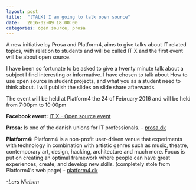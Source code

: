 ```yaml
---
layout: post
title:  "[TALK] I am going to talk open source"
date:   2016-02-09 18:00:00
categories: open source, prosa
---
```


A new initiative by Prosa and Platform4, aims to give talks about IT related topics, with relation to students
and will be called IT X and the first event will be about open source.

I have been so fortunate to be asked to give a twenty minute talk about a subject
I find interesting or informative. I have chosen to talk about How to use open source in student projects, and
what you as a student need to think about. I will publish the slides on slide share afterwards.

The event will be held at Platform4 the 24 of February 2016 and will be held from 7:00pm to 10:00pm

__Facebook event:__ [IT X - Open source event](https://www.facebook.com/events/1733479596881576/)

__Prosa:__ Is one of the danish unions for IT professionals. - [prosa.dk](https://www.prosa.dk)

__Platform4:__ Platform4 is a non-profit user-driven venue that experiments with technology in combination with artistic genres such as music, theatre, contemporary art, design, hacking, architecture and much more. Focus is put on creating an optimal framework where people can have great experiences, create, and develop new skills. (completely stole from Platform4's web page) - [platform4.dk](http://platform4.dk)

_-Lars Nielsen_
